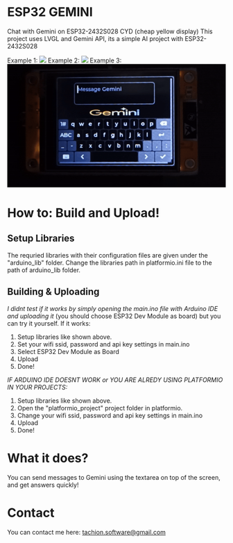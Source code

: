# ESP32 GEMINI
Chat with Gemini on ESP32-2432S028 CYD (cheap yellow display)
This project uses LVGL and Gemini API, its a simple AI project with ESP32-2432S028

Example 1:
![](https://github.com/MYusufY/lvgl-gemini/blob/main/examples/example_1.gif)
Example 2:
![](https://github.com/MYusufY/lvgl-gemini/blob/main/examples/example_2.gif)
Example 3:
![](https://github.com/MYusufY/lvgl-gemini/blob/main/examples/example_3.gif)

# How to: Build and Upload!
## Setup Libraries
The requried libraries with their configuration files are given under the "arduino_lib" folder. Change the libraries path in platformio.ini file to the path of arduino_lib folder.

## Building & Uploading
*I didnt test if it works by simply opening the main.ino file with Arduino IDE and uploading it* (you should choose ESP32 Dev Module as board) but you can try it yourself. If it works:
1. Setup libraries like shown above.
2. Set your wifi ssid, password and api key settings in main.ino
3. Select ESP32 Dev Module as Board
4. Upload
5. Done!
   
*IF ARDUINO IDE DOESNT WORK or YOU ARE ALREDY USING PLATFORMIO IN YOUR PROJECTS:*
1. Setup libraries like shown above. 
2. Open the "platformio_project" project folder in platformio.
3. Change your wifi ssid, password and api key settings in main.ino
4. Upload
5. Done!

# What it does?
You can send messages to Gemini using the textarea on top of the screen, and get answers quickly!

# Contact
You can contact me here: 
tachion.software@gmail.com 
